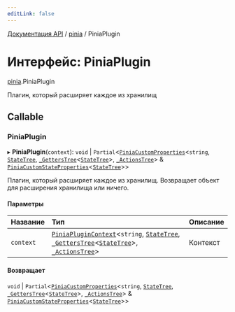```yaml
---
editLink: false
---
```


[Документация API](../index.md) / [pinia](../modules/pinia.md) / PiniaPlugin

# Интерфейс: PiniaPlugin

[pinia](../modules/pinia.md).PiniaPlugin

Плагин, который расширяет каждое из хранилищ

## Callable

### PiniaPlugin

▸ **PiniaPlugin**(`context`): `void` \| `Partial`<[`PiniaCustomProperties`](pinia.PiniaCustomProperties.md)<`string`, [`StateTree`](../modules/pinia.md#StateTree), [`_GettersTree`](../modules/pinia.md#_GettersTree)<[`StateTree`](../modules/pinia.md#StateTree)\>, [`_ActionsTree`](../modules/pinia.md#_ActionsTree)\> & [`PiniaCustomStateProperties`](pinia.PiniaCustomStateProperties.md)<[`StateTree`](../modules/pinia.md#StateTree)\>\>

Плагин, который расширяет каждое из хранилищ. Возвращает объект для расширения хранилища или ничего.

#### Параметры

| Название  | Тип                                                                                                                                                                                                                                                                 | Описание |
| :-------- | :------------------------------------------------------------------------------------------------------------------------------------------------------------------------------------------------------------------------------------------------------------------ | :------- |
| `context` | [`PiniaPluginContext`](pinia.PiniaPluginContext.md)<`string`, [`StateTree`](../modules/pinia.md#StateTree), [`_GettersTree`](../modules/pinia.md#_GettersTree)<[`StateTree`](../modules/pinia.md#StateTree)\>, [`_ActionsTree`](../modules/pinia.md#_ActionsTree)\> | Контекст |

#### Возвращает

`void` \| `Partial`<[`PiniaCustomProperties`](pinia.PiniaCustomProperties.md)<`string`, [`StateTree`](../modules/pinia.md#StateTree), [`_GettersTree`](../modules/pinia.md#_GettersTree)<[`StateTree`](../modules/pinia.md#StateTree)\>, [`_ActionsTree`](../modules/pinia.md#_ActionsTree)\> & [`PiniaCustomStateProperties`](pinia.PiniaCustomStateProperties.md)<[`StateTree`](../modules/pinia.md#StateTree)\>\>
